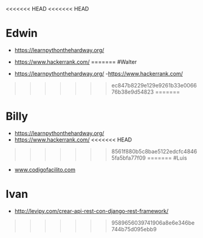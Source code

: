 <<<<<<< HEAD
<<<<<<< HEAD
# Edwin
- https://learnpythonthehardway.org/
- https://www.hackerrank.com/
=======
#Walter

- https://learnpythonthehardway.org/
-https://www.hackerrank.com/
>>>>>>> ec847b8229e129e9261b33e006676b38e9d54823
=======
# Billy
- https://learnpythonthehardway.org/
- https://www.hackerrank.com/
<<<<<<< HEAD
>>>>>>> 8561f880b5c8bae5122edcfc48465fa5bfa77f09
=======
#Luis
- www.codigofacilito.com
# Ivan

- http://levipy.com/crear-api-rest-con-django-rest-framework/
>>>>>>> 9589656039741906a8e6e346be744b75d095ebb9
